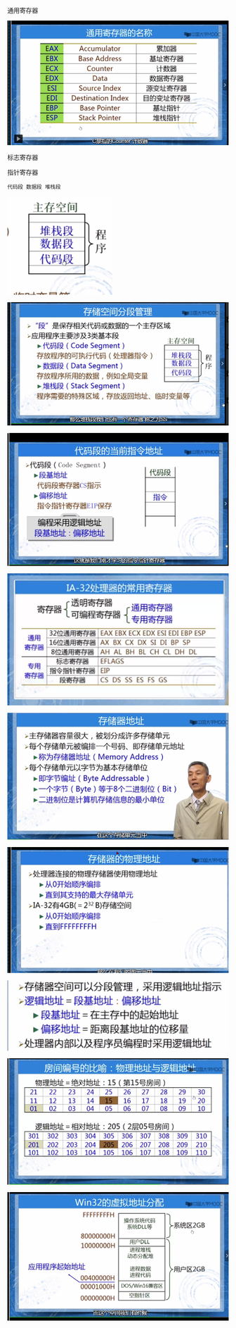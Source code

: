 通用寄存器

![1587977999007](../../img/1587977999007.png)

标志寄存器

指针寄存器

```
代码段 数据段 堆栈段
```

![1587978511624](../../img/1587978511624.png)



![1587978651852](../../img/1587978651852.png)

![1587978730611](../../img/1587978730611.png)

![1587980016871](../../img/1587980016871.png)

![1587980144058](../../img/1587980144058.png)

![1587980253384](../../img/1587980253384.png)

![1587980531439](../../img/1587980531439.png)

![1587980560609](../../img/1587980560609.png)

![1587980725906](../../img/1587980725906.png)

